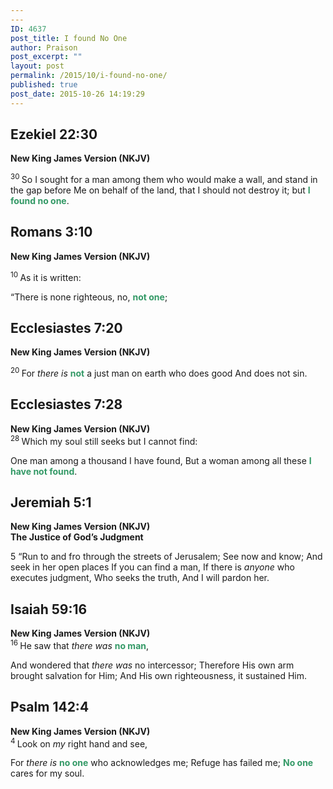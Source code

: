 ```yaml
---
---
ID: 4637
post_title: I found No One
author: Praison
post_excerpt: ""
layout: post
permalink: /2015/10/i-found-no-one/
published: true
post_date: 2015-10-26 14:19:29
---
```

<h2 class="passage-display"><span class="passage-display-bcv">Ezekiel 22:30
</span></h2>
<strong><span class="passage-display-version">New King James Version (NKJV)</span></strong>

<span id="en-NKJV-21007" class="text Ezek-22-30"><sup class="versenum">30 </sup>So I sought for a man among them who would make a wall, and stand in the gap before Me on behalf of the land, that I should not destroy it; but <span style="color: #339966;"><strong>I found no one</strong></span>.</span>
<h2 class="passage-display"><span class="passage-display-bcv">Romans 3:10
</span></h2>
<strong><span class="passage-display-version">New King James Version (NKJV)</span></strong>

<span id="en-NKJV-28002" class="text Rom-3-10"><sup class="versenum">10 </sup>As it is written:</span>
<div class="poetry top-1">
<p class="line"><span class="text Rom-3-10"><span class="oblique">“There is none righteous, no, <span style="color: #339966;"><strong>not one</strong></span>;</span></span></p>

<h2 class="passage-display"><span class="passage-display-bcv">Ecclesiastes 7:20
</span></h2>
<strong><span class="passage-display-version">New King James Version (NKJV)</span></strong>

</div>
<div class="poetry top-1"></div>
<div class="poetry top-1">
<div class="poetry top-1">
<p class="line"><span id="en-NKJV-17450" class="text Eccl-7-20"><sup class="versenum">20 </sup>For <i>there is</i> <span style="color: #339966;"><strong>not</strong></span> a just man on earth who does good</span>
<span class="text Eccl-7-20">And does not sin.</span></p>

<h2 class="passage-display"><span class="passage-display-bcv">Ecclesiastes 7:28
</span></h2>
<strong><span class="passage-display-version">New King James Version (NKJV)</span></strong>

</div>
<div class="poetry top-1"></div>
<div class="poetry top-1"><sup class="versenum">28 </sup>Which my soul still seeks but I cannot find:</div>
<div class="poetry top-1">
<div class="poetry">
<p class="line"><span class="text Eccl-7-28">One man among a thousand I have found,</span>
<span class="text Eccl-7-28">But a woman among all these <span style="color: #339966;"><strong>I have not found</strong></span>.</span></p>

</div>
<h2 class="poetry"><span class="passage-display-bcv">Jeremiah 5:1</span></h2>
<div class="poetry"><strong><span class="passage-display-version">New King James Version (NKJV)</span></strong></div>
<div class="poetry"></div>
<div class="poetry"><strong><span id="en-NKJV-19060" class="text Jer-5-1">The Justice of God’s Judgment</span></strong></div>
<div class="poetry"></div>
<div class="poetry">
<div class="poetry">
<p class="line"><span class="chapter-1"><span class="text Jer-5-1"><span class="chapternum">5 </span>“Run to and fro through the streets of Jerusalem;</span></span>
<span class="text Jer-5-1">See now and know;</span>
<span class="text Jer-5-1">And seek in her open places</span>
<span class="text Jer-5-1">If you can find a man,</span>
<span class="text Jer-5-1">If there is <i>anyone</i> who executes judgment,</span>
<span class="text Jer-5-1">Who seeks the truth,</span>
<span class="text Jer-5-1">And I will pardon her.</span></p>

<h2 class="passage-display"><span class="passage-display-bcv">Isaiah 59:16
</span></h2>
<strong><span class="passage-display-version">New King James Version (NKJV)</span></strong>

</div>
<div class="poetry"></div>
<div class="poetry"><sup class="versenum">16 </sup>He saw that <i>there was</i> <span style="color: #339966;"><strong>no man</strong></span>,</div>
<div class="poetry">
<div class="poetry top-1">
<p class="line"><span class="text Isa-59-16">And wondered that <i>there was</i> no intercessor;</span>
<span class="text Isa-59-16">Therefore His own arm brought salvation for Him;</span>
<span class="text Isa-59-16">And His own righteousness, it sustained Him.</span></p>

<h2 class="passage-display"><span class="passage-display-bcv">Psalm 142:4
</span></h2>
<strong><span class="passage-display-version">New King James Version (NKJV)</span></strong>

</div>
<div class="poetry top-1"></div>
<div class="poetry top-1"><sup class="versenum">4 </sup>Look on <i>my</i> right hand and see,</div>
<div class="poetry top-1">
<div class="poetry">
<p class="line"><span class="text Ps-142-4">For <i>there is</i> <span style="color: #339966;"><strong>no one</strong></span> who acknowledges me;</span>
<span class="text Ps-142-4">Refuge has failed me;</span>
<span class="text Ps-142-4"><span style="color: #339966;"><strong>No one</strong></span> cares for my soul.</span></p>

</div>
</div>
</div>
</div>
</div>
</div>